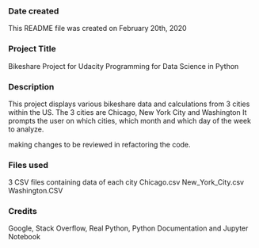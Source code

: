 ### Date created
This README file was created on February 20th, 2020

### Project Title
Bikeshare Project for Udacity Programming for Data Science in Python

### Description
This project displays various bikeshare data and calculations from 3 cities within the US.
The 3 cities are Chicago, New York City and Washington
It prompts the user on which cities, which month and which day of the week to analyze.

making changes to be reviewed in refactoring the code.
### Files used
3 CSV files containing data of each city
Chicago.csv
New_York_City.csv
Washington.CSV

### Credits
Google, Stack Overflow, Real Python, Python Documentation and Jupyter Notebook
